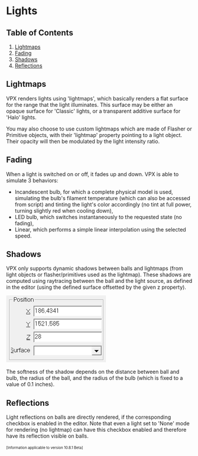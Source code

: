 # Lights

## Table of Contents
1. [Lightmaps](#Lightmaps)
2. [Fading](#Fading)
3. [Shadows](#Shadows)
4. [Reflections](#Reflections)

## Lightmaps
VPX renders lights using 'lightmaps', which basically renders a flat surface for the range that the light illuminates.
This surface may be either an opaque surface for 'Classic' lights, or a transparent additive surface for 'Halo' lights.

You may also choose to use custom lightmaps which are made of Flasher or Primitive objects, with their 'lightmap' property pointing to a light object.
Their opacity will then be modulated by the light intensity ratio.

## Fading
When a light is switched on or off, it fades up and down. VPX is able to simulate 3 behaviors:
- Incandescent bulb, for which a complete physical model is used, simulating the bulb's filament temperature (which can also be accessed from script) and tinting the light's color accordingly (no tint at full power, turning slightly red when cooling down),
- LED bulb, which switches instantaneously to the requested state (no fading),
- Linear, which performs a simple linear interpolation using the selected speed.

## Shadows
VPX only supports dynamic shadows between balls and lightmaps (from light objects or flasher/primitives used as the lightmap).
These shadows are computed using raytracing between the ball and the light source, as defined in the editor (using the defined surface offsetted by the given z property).

![Light position](img/Lights-Position.webp)

The softness of the shadow depends on the distance between ball and bulb, the radius of the ball, and the radius of the bulb (which is fixed to a value of 0.1 inches).

## Reflections
Light reflections on balls are directly rendered, if the corresponding checkbox is enabled in the editor.
Note that even a light set to 'None' mode for rendering (no lightmap) can have this checkbox enabled and therefore have its reflection visible on balls.

<sub><sup>[Information applicable to version 10.8.1 Beta]</sup></sub>
